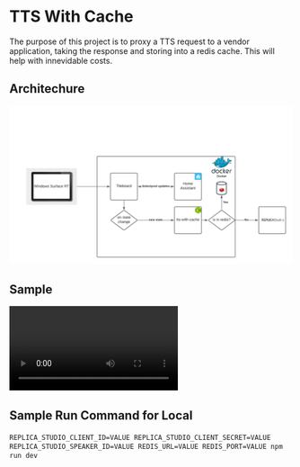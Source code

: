 # TTS With Cache

The purpose of this project is to proxy a TTS request to a vendor application, taking the response and storing into a redis cache.  This will help with innevidable costs.

## Architechure
![Flow diagram](https://raw.githubusercontent.com/goldsziggy/readme-media/master/Home%20Assistant%20Tablet%20Flow.png)

## Sample 

![Video Example](https://raw.githubusercontent.com/goldsziggy/readme-media/master/win-tab-tileboard.mov)


## Sample Run Command for Local

```
REPLICA_STUDIO_CLIENT_ID=VALUE REPLICA_STUDIO_CLIENT_SECRET=VALUE REPLICA_STUDIO_SPEAKER_ID=VALUE REDIS_URL=VALUE REDIS_PORT=VALUE npm run dev
```

